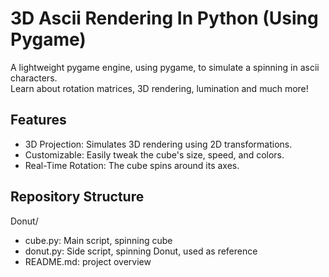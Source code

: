 <h1>3D Ascii Rendering In Python (Using Pygame)</h1>
A lightweight pygame engine, using pygame, to simulate a spinning in ascii characters.<br>
Learn about rotation matrices, 3D rendering, lumination and much more!
<h2>Features</h2>
<ul>
  <li>3D Projection: Simulates 3D rendering using 2D transformations.</li>
  <li>Customizable: Easily tweak the cube's size, speed, and colors.</li>
  <li>Real-Time Rotation: The cube spins around its axes.</li>
</ul>
<h2> Repository Structure</h2>
Donut/<br>
<ul>
  <li>cube.py: Main script, spinning cube</li>
  <li>donut.py: Side script, spinning Donut, used as reference</li>
  <li>README.md: project overview</li>
</ul>


